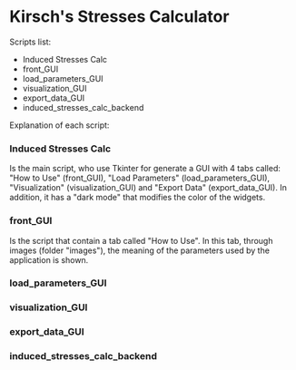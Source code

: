 # Kirsch's Stresses Calculator

Scripts list:
- Induced Stresses Calc
- front_GUI
- load_parameters_GUI
- visualization_GUI
- export_data_GUI
- induced_stresses_calc_backend

Explanation of each script:
### Induced Stresses Calc
Is the main script, who use Tkinter for generate a GUI with 4 tabs called: "How to Use" (front_GUI), "Load Parameters" (load_parameters_GUI), "Visualization" (visualization_GUI) and "Export Data" (export_data_GUI). In addition, it has a "dark mode" that modifies the color of the widgets.

### front_GUI
Is the script that contain a tab called "How to Use". In this tab, through images (folder "images"), the meaning of the parameters used by the application is shown.

### load_parameters_GUI

### visualization_GUI

### export_data_GUI

### induced_stresses_calc_backend
